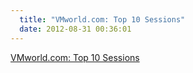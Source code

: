 ```yaml
---
  title: "VMworld.com: Top 10 Sessions"
  date: 2012-08-31 00:36:01
---
```


[VMworld.com: Top 10 Sessions](http://www.vmworld.com/community/conference/us/learn/top10)
